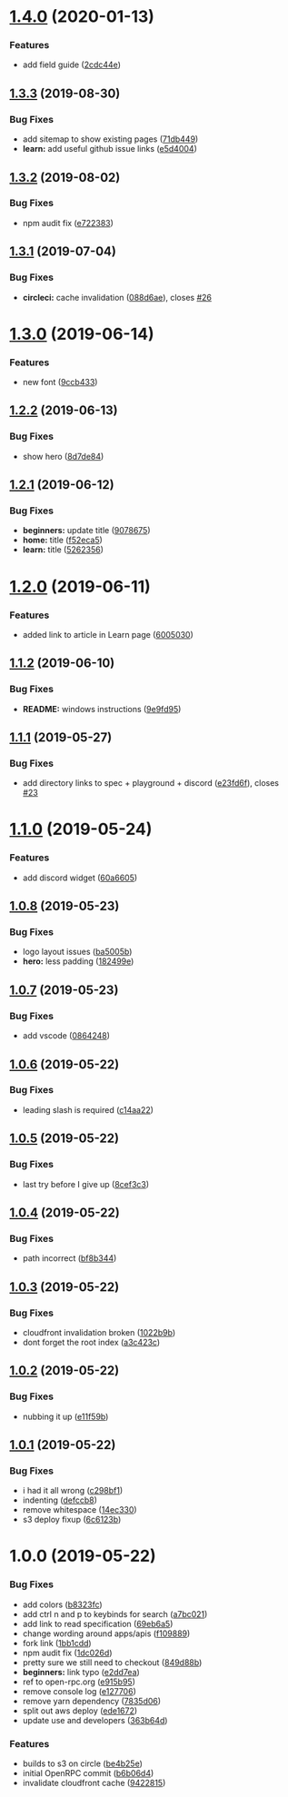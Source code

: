 # [1.4.0](https://github.com/open-rpc/open-rpc/compare/1.3.3...1.4.0) (2020-01-13)


### Features

* add field guide ([2cdc44e](https://github.com/open-rpc/open-rpc/commit/2cdc44e))

## [1.3.3](https://github.com/open-rpc/open-rpc/compare/1.3.2...1.3.3) (2019-08-30)


### Bug Fixes

* add sitemap to show existing pages ([71db449](https://github.com/open-rpc/open-rpc/commit/71db449))
* **learn:** add useful github issue links ([e5d4004](https://github.com/open-rpc/open-rpc/commit/e5d4004))

## [1.3.2](https://github.com/open-rpc/open-rpc/compare/1.3.1...1.3.2) (2019-08-02)


### Bug Fixes

* npm audit fix ([e722383](https://github.com/open-rpc/open-rpc/commit/e722383))

## [1.3.1](https://github.com/open-rpc/open-rpc/compare/1.3.0...1.3.1) (2019-07-04)


### Bug Fixes

* **circleci:** cache invalidation ([088d6ae](https://github.com/open-rpc/open-rpc/commit/088d6ae)), closes [#26](https://github.com/open-rpc/open-rpc/issues/26)

# [1.3.0](https://github.com/open-rpc/open-rpc/compare/1.2.2...1.3.0) (2019-06-14)


### Features

* new font ([9ccb433](https://github.com/open-rpc/open-rpc/commit/9ccb433))

## [1.2.2](https://github.com/open-rpc/open-rpc/compare/1.2.1...1.2.2) (2019-06-13)


### Bug Fixes

* show hero ([8d7de84](https://github.com/open-rpc/open-rpc/commit/8d7de84))

## [1.2.1](https://github.com/open-rpc/open-rpc/compare/1.2.0...1.2.1) (2019-06-12)


### Bug Fixes

* **beginners:** update title ([9078675](https://github.com/open-rpc/open-rpc/commit/9078675))
* **home:** title ([f52eca5](https://github.com/open-rpc/open-rpc/commit/f52eca5))
* **learn:** title ([5262356](https://github.com/open-rpc/open-rpc/commit/5262356))

# [1.2.0](https://github.com/open-rpc/open-rpc/compare/1.1.2...1.2.0) (2019-06-11)


### Features

* added link to article in Learn page ([6005030](https://github.com/open-rpc/open-rpc/commit/6005030))

## [1.1.2](https://github.com/open-rpc/open-rpc/compare/1.1.1...1.1.2) (2019-06-10)


### Bug Fixes

* **README:** windows instructions ([9e9fd95](https://github.com/open-rpc/open-rpc/commit/9e9fd95))

## [1.1.1](https://github.com/open-rpc/open-rpc/compare/1.1.0...1.1.1) (2019-05-27)


### Bug Fixes

* add directory links to spec + playground + discord ([e23fd6f](https://github.com/open-rpc/open-rpc/commit/e23fd6f)), closes [#23](https://github.com/open-rpc/open-rpc/issues/23)

# [1.1.0](https://github.com/open-rpc/open-rpc/compare/1.0.8...1.1.0) (2019-05-24)


### Features

* add discord widget ([60a6605](https://github.com/open-rpc/open-rpc/commit/60a6605))

## [1.0.8](https://github.com/open-rpc/open-rpc/compare/1.0.7...1.0.8) (2019-05-23)


### Bug Fixes

* logo layout issues ([ba5005b](https://github.com/open-rpc/open-rpc/commit/ba5005b))
* **hero:** less padding ([182499e](https://github.com/open-rpc/open-rpc/commit/182499e))

## [1.0.7](https://github.com/open-rpc/open-rpc/compare/1.0.6...1.0.7) (2019-05-23)


### Bug Fixes

* add vscode ([0864248](https://github.com/open-rpc/open-rpc/commit/0864248))

## [1.0.6](https://github.com/open-rpc/open-rpc/compare/1.0.5...1.0.6) (2019-05-22)


### Bug Fixes

* leading slash is required ([c14aa22](https://github.com/open-rpc/open-rpc/commit/c14aa22))

## [1.0.5](https://github.com/open-rpc/open-rpc/compare/1.0.4...1.0.5) (2019-05-22)


### Bug Fixes

* last try before I give up ([8cef3c3](https://github.com/open-rpc/open-rpc/commit/8cef3c3))

## [1.0.4](https://github.com/open-rpc/open-rpc/compare/1.0.3...1.0.4) (2019-05-22)


### Bug Fixes

* path incorrect ([bf8b344](https://github.com/open-rpc/open-rpc/commit/bf8b344))

## [1.0.3](https://github.com/open-rpc/open-rpc/compare/1.0.2...1.0.3) (2019-05-22)


### Bug Fixes

* cloudfront invalidation broken ([1022b9b](https://github.com/open-rpc/open-rpc/commit/1022b9b))
* dont forget the root index ([a3c423c](https://github.com/open-rpc/open-rpc/commit/a3c423c))

## [1.0.2](https://github.com/open-rpc/open-rpc/compare/1.0.1...1.0.2) (2019-05-22)


### Bug Fixes

* nubbing it up ([e11f59b](https://github.com/open-rpc/open-rpc/commit/e11f59b))

## [1.0.1](https://github.com/open-rpc/open-rpc/compare/1.0.0...1.0.1) (2019-05-22)


### Bug Fixes

* i had it all wrong ([c298bf1](https://github.com/open-rpc/open-rpc/commit/c298bf1))
* indenting ([defccb8](https://github.com/open-rpc/open-rpc/commit/defccb8))
* remove whitespace ([14ec330](https://github.com/open-rpc/open-rpc/commit/14ec330))
* s3 deploy fixup ([6c6123b](https://github.com/open-rpc/open-rpc/commit/6c6123b))

# 1.0.0 (2019-05-22)


### Bug Fixes

* add colors ([b8323fc](https://github.com/open-rpc/open-rpc/commit/b8323fc))
* add ctrl n and p to keybinds for search ([a7bc021](https://github.com/open-rpc/open-rpc/commit/a7bc021))
* add link to read specification ([69eb6a5](https://github.com/open-rpc/open-rpc/commit/69eb6a5))
* change wording around apps/apis ([f109889](https://github.com/open-rpc/open-rpc/commit/f109889))
* fork link ([1bb1cdd](https://github.com/open-rpc/open-rpc/commit/1bb1cdd))
* npm audit fix ([1dc026d](https://github.com/open-rpc/open-rpc/commit/1dc026d))
* pretty sure we still need to checkout ([849d88b](https://github.com/open-rpc/open-rpc/commit/849d88b))
* **beginners:** link typo ([e2dd7ea](https://github.com/open-rpc/open-rpc/commit/e2dd7ea))
* ref to open-rpc.org ([e915b95](https://github.com/open-rpc/open-rpc/commit/e915b95))
* remove console log ([e127706](https://github.com/open-rpc/open-rpc/commit/e127706))
* remove yarn dependency ([7835d06](https://github.com/open-rpc/open-rpc/commit/7835d06))
* split out aws deploy ([ede1672](https://github.com/open-rpc/open-rpc/commit/ede1672))
* update use and developers ([363b64d](https://github.com/open-rpc/open-rpc/commit/363b64d))


### Features

* builds to s3 on circle ([be4b25e](https://github.com/open-rpc/open-rpc/commit/be4b25e))
* initial OpenRPC commit ([b6b06d4](https://github.com/open-rpc/open-rpc/commit/b6b06d4))
* invalidate cloudfront cache ([9422815](https://github.com/open-rpc/open-rpc/commit/9422815))

